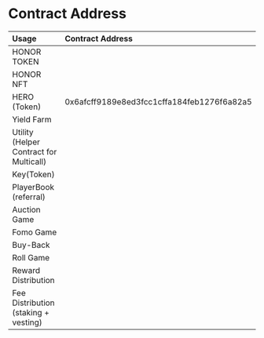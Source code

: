 # Contract Address

| Usage | Contract Address |
| :--- | :--- |
| HONOR TOKEN |  |
| HONOR NFT |  |
| HERO \(Token\) | 0x6afcff9189e8ed3fcc1cffa184feb1276f6a82a5 |
| Yield Farm |  |
| Utility \(Helper Contract for Multicall\) |  |
| Key\(Token\) |  |
| PlayerBook \(referral\) |  |
| Auction Game |  |
| Fomo Game |  |
| Buy-Back |  |
| Roll Game |  |
| Reward Distribution |  |
| Fee Distribution \(staking + vesting\) |  |

